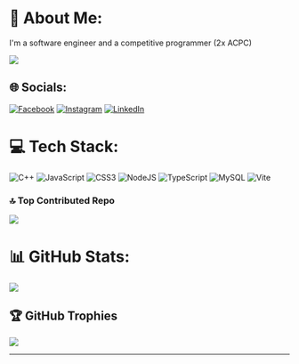 # 💫 About Me:
I'm a software engineer and a competitive programmer (2x ACPC)

[![](https://visitcount.itsvg.in/api?id=Yusef-Ahmed&icon=0&color=0)](https://visitcount.itsvg.in)

## 🌐 Socials:
[![Facebook](https://img.shields.io/badge/Facebook-%231877F2.svg?logo=Facebook&logoColor=white)](https://facebook.com/Y0USEF.A.SAAD) [![Instagram](https://img.shields.io/badge/Instagram-%23E4405F.svg?logo=Instagram&logoColor=white)](https://instagram.com/yousef.a.saad) [![LinkedIn](https://img.shields.io/badge/LinkedIn-%230077B5.svg?logo=linkedin&logoColor=white)](https://linkedin.com/in/yussif-ahmed) 

# 💻 Tech Stack:
![C++](https://img.shields.io/badge/c++-%2300599C.svg?style=for-the-badge&logo=c%2B%2B&logoColor=white) ![JavaScript](https://img.shields.io/badge/javascript-%23323330.svg?style=for-the-badge&logo=javascript&logoColor=%23F7DF1E) ![CSS3](https://img.shields.io/badge/css3-%231572B6.svg?style=for-the-badge&logo=css3&logoColor=white) ![NodeJS](https://img.shields.io/badge/node.js-6DA55F?style=for-the-badge&logo=node.js&logoColor=white) ![TypeScript](https://img.shields.io/badge/typescript-%23007ACC.svg?style=for-the-badge&logo=typescript&logoColor=white) ![MySQL](https://img.shields.io/badge/mysql-4479A1.svg?style=for-the-badge&logo=mysql&logoColor=white) ![Vite](https://img.shields.io/badge/vite-%23646CFF.svg?style=for-the-badge&logo=vite&logoColor=white)

### 🔝 Top Contributed Repo
![](https://github-contributor-stats.vercel.app/api?username=Yusef-Ahmed&limit=5&theme=dark&combine_all_yearly_contributions=true)

# 📊 GitHub Stats:
![](https://github-readme-stats.vercel.app/api/top-langs/?username=Yusef-Ahmed&theme=dark&hide_border=false&include_all_commits=true&count_private=true&layout=compact)

## 🏆 GitHub Trophies
![](https://github-profile-trophy.vercel.app/?username=Yusef-Ahmed&theme=radical&no-frame=false&no-bg=true&margin-w=4)


---


<!-- Proudly created with GPRM ( https://gprm.itsvg.in ) -->
